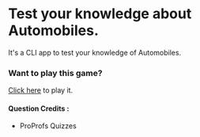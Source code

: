 # Test your knowledge about Automobiles.

It's a CLI app to test your knowledge of Automobiles.

### Want to play this game?

[Click here](https://replit.com/@SUDHEESHKUMARSU/CLI-Quiz-app-in-Nodejs?embed=1&output=1#index.js) to play it.

#### Question Credits :

* ProProfs Quizzes
